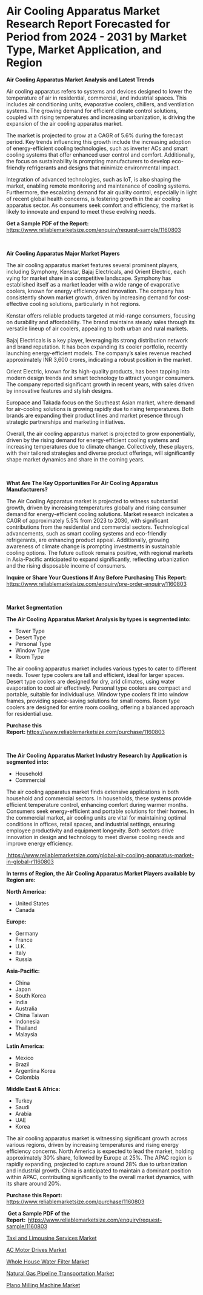 <p><h1>Air Cooling Apparatus Market Research Report Forecasted for Period from 2024 -  2031 by Market Type, Market Application, and Region</h1></p><p><strong>Air Cooling Apparatus Market Analysis and Latest Trends</strong></p>
<p><p>Air cooling apparatus refers to systems and devices designed to lower the temperature of air in residential, commercial, and industrial spaces. This includes air conditioning units, evaporative coolers, chillers, and ventilation systems. The growing demand for efficient climate control solutions, coupled with rising temperatures and increasing urbanization, is driving the expansion of the air cooling apparatus market.</p><p>The market is projected to grow at a CAGR of 5.6% during the forecast period. Key trends influencing this growth include the increasing adoption of energy-efficient cooling technologies, such as inverter ACs and smart cooling systems that offer enhanced user control and comfort. Additionally, the focus on sustainability is prompting manufacturers to develop eco-friendly refrigerants and designs that minimize environmental impact.</p><p>Integration of advanced technologies, such as IoT, is also shaping the market, enabling remote monitoring and maintenance of cooling systems. Furthermore, the escalating demand for air quality control, especially in light of recent global health concerns, is fostering growth in the air cooling apparatus sector. As consumers seek comfort and efficiency, the market is likely to innovate and expand to meet these evolving needs.</p></p>
<p><strong>Get a Sample PDF of the Report:&nbsp;</strong> <a href="https://www.reliablemarketsize.com/enquiry/request-sample/1160803?utm_campaign=1131&utm_medium=2&utm_source=Github&utm_content=ia&utm_term=17112024&utm_id=air-cooling-apparatus">https://www.reliablemarketsize.com/enquiry/request-sample/1160803</a></p>
<p>&nbsp;</p>
<p><strong>Air Cooling Apparatus Major Market Players</strong></p>
<p><p>The air cooling apparatus market features several prominent players, including Symphony, Kenstar, Bajaj Electricals, and Orient Electric, each vying for market share in a competitive landscape. Symphony has established itself as a market leader with a wide range of evaporative coolers, known for energy efficiency and innovation. The company has consistently shown market growth, driven by increasing demand for cost-effective cooling solutions, particularly in hot regions.</p><p>Kenstar offers reliable products targeted at mid-range consumers, focusing on durability and affordability. The brand maintains steady sales through its versatile lineup of air coolers, appealing to both urban and rural markets.</p><p>Bajaj Electricals is a key player, leveraging its strong distribution network and brand reputation. It has been expanding its cooler portfolio, recently launching energy-efficient models. The company’s sales revenue reached approximately INR 3,600 crores, indicating a robust position in the market.</p><p>Orient Electric, known for its high-quality products, has been tapping into modern design trends and smart technology to attract younger consumers. The company reported significant growth in recent years, with sales driven by innovative features and stylish designs.</p><p>Europace and Takada focus on the Southeast Asian market, where demand for air-cooling solutions is growing rapidly due to rising temperatures. Both brands are expanding their product lines and market presence through strategic partnerships and marketing initiatives.</p><p>Overall, the air cooling apparatus market is projected to grow exponentially, driven by the rising demand for energy-efficient cooling systems and increasing temperatures due to climate change. Collectively, these players, with their tailored strategies and diverse product offerings, will significantly shape market dynamics and share in the coming years.</p></p>
<p>&nbsp;</p>
<p><strong>What Are The Key Opportunities For Air Cooling Apparatus Manufacturers?</strong></p>
<p><p>The Air Cooling Apparatus market is projected to witness substantial growth, driven by increasing temperatures globally and rising consumer demand for energy-efficient cooling solutions. Market research indicates a CAGR of approximately 5.5% from 2023 to 2030, with significant contributions from the residential and commercial sectors. Technological advancements, such as smart cooling systems and eco-friendly refrigerants, are enhancing product appeal. Additionally, growing awareness of climate change is prompting investments in sustainable cooling options. The future outlook remains positive, with regional markets in Asia-Pacific anticipated to expand significantly, reflecting urbanization and the rising disposable income of consumers.</p></p>
<p><strong>Inquire or Share Your Questions If Any Before Purchasing This Report:</strong> <a href="https://www.reliablemarketsize.com/enquiry/pre-order-enquiry/1160803?utm_campaign=1131&utm_medium=2&utm_source=Github&utm_content=ia&utm_term=17112024&utm_id=air-cooling-apparatus">https://www.reliablemarketsize.com/enquiry/pre-order-enquiry/1160803</a></p>
<p>&nbsp;</p>
<p><strong>Market Segmentation</strong></p>
<p><strong>The Air Cooling Apparatus Market Analysis by types is segmented into:</strong></p>
<p><ul><li>Tower Type</li><li>Desert Type</li><li>Personal Type</li><li>Window Type</li><li>Room Type</li></ul></p>
<p><p>The air cooling apparatus market includes various types to cater to different needs. Tower type coolers are tall and efficient, ideal for larger spaces. Desert type coolers are designed for dry, arid climates, using water evaporation to cool air effectively. Personal type coolers are compact and portable, suitable for individual use. Window type coolers fit into window frames, providing space-saving solutions for small rooms. Room type coolers are designed for entire room cooling, offering a balanced approach for residential use.</p></p>
<p><strong>Purchase this Report:&nbsp;</strong><a href="https://www.reliablemarketsize.com/purchase/1160803?utm_campaign=1131&utm_medium=2&utm_source=Github&utm_content=ia&utm_term=17112024&utm_id=air-cooling-apparatus">https://www.reliablemarketsize.com/purchase/1160803</a></p>
<p>&nbsp;</p>
<p><strong>The Air Cooling Apparatus Market Industry Research by Application is segmented into:</strong></p>
<p><ul><li>Household</li><li>Commercial</li></ul></p>
<p><p>The air cooling apparatus market finds extensive applications in both household and commercial sectors. In households, these systems provide efficient temperature control, enhancing comfort during warmer months. Consumers seek energy-efficient and portable solutions for their homes. In the commercial market, air cooling units are vital for maintaining optimal conditions in offices, retail spaces, and industrial settings, ensuring employee productivity and equipment longevity. Both sectors drive innovation in design and technology to meet diverse cooling needs and improve energy efficiency.</p></p>
<p><a href="https://www.reliablemarketsize.com/global-air-cooling-apparatus-market-in-global-r1160803?utm_campaign=1131&utm_medium=2&utm_source=Github&utm_content=ia&utm_term=17112024&utm_id=air-cooling-apparatus">&nbsp;https://www.reliablemarketsize.com/global-air-cooling-apparatus-market-in-global-r1160803</a></p>
<p><strong>In terms of Region, the Air Cooling Apparatus Market Players available by Region are:</strong></p>
<p>
    <p> <strong> North America: </strong>
        <ul>
            <li>United States</li>
            <li>Canada</li>
        </ul>
        </p> 
    <p> <strong> Europe: </strong>
        <ul>
            <li>Germany</li>
            <li>France</li>
            <li>U.K.</li>
            <li>Italy</li>
            <li>Russia</li>
        </ul>
        </p> 
    <p> <strong> Asia-Pacific: </strong>
        <ul>
            <li>China</li>
            <li>Japan</li>
            <li>South Korea</li>
            <li>India</li>
            <li>Australia</li>
            <li>China Taiwan</li>
            <li>Indonesia</li>
            <li>Thailand</li>
            <li>Malaysia</li>
        </ul>
        </p> 
    <p> <strong> Latin America: </strong>
        <ul>
            <li>Mexico</li>
            <li>Brazil</li>
            <li>Argentina Korea</li>
            <li>Colombia</li>
        </ul>
        </p> 
    <p> <strong> Middle East & Africa: </strong>
        <ul>
            <li>Turkey</li>
            <li>Saudi</li>
            <li>Arabia</li>
            <li>UAE</li>
            <li>Korea</li>
        </ul>
    </p>
    </p>
<p><p>The air cooling apparatus market is witnessing significant growth across various regions, driven by increasing temperatures and rising energy efficiency concerns. North America is expected to lead the market, holding approximately 30% share, followed by Europe at 25%. The APAC region is rapidly expanding, projected to capture around 28% due to urbanization and industrial growth. China is anticipated to maintain a dominant position within APAC, contributing significantly to the overall market dynamics, with its share around 20%.</p></p>
<p><strong>Purchase this Report: </strong><a href="https://www.reliablemarketsize.com/purchase/1160803?utm_campaign=1131&utm_medium=2&utm_source=Github&utm_content=ia&utm_term=17112024&utm_id=air-cooling-apparatus">https://www.reliablemarketsize.com/purchase/1160803</a></p>
<p>&nbsp;<strong>Get a Sample PDF of the Report:&nbsp;&nbsp;</strong><a href="https://www.reliablemarketsize.com/enquiry/request-sample/1160803?utm_campaign=1131&utm_medium=2&utm_source=Github&utm_content=ia&utm_term=17112024&utm_id=air-cooling-apparatus">https://www.reliablemarketsize.com/enquiry/request-sample/1160803</a></p>
<p><strong></strong></p>
<p><p><a href="https://issuu.com/reportprime-2/docs/taxi-and-limousine-services-market-_54ace94ec11513?utm_campaign=1131&utm_medium=2&utm_source=Github&utm_content=ia&utm_term=17112024&utm_id=air-cooling-apparatus">Taxi and Limousine Services Market</a></p><p><a href="https://www.linkedin.com/pulse/ac-motor-drives-sector-surge-72-growth-roadmap-2031-the-market-fynd-0cx9c?utm_campaign=1131&utm_medium=2&utm_source=Github&utm_content=ia&utm_term=17112024&utm_id=air-cooling-apparatus">AC Motor Drives Market</a></p><p><a href="https://www.linkedin.com/pulse/whole-house-water-filter-market-shifts-strategic-analysis-qqnic?utm_campaign=1131&utm_medium=2&utm_source=Github&utm_content=ia&utm_term=17112024&utm_id=air-cooling-apparatus">Whole House Water Filter Market</a></p><p><a href="https://issuu.com/reportprime-2/docs/natural-gas-pipeline-transportation_296172fa03ec03?utm_campaign=1131&utm_medium=2&utm_source=Github&utm_content=ia&utm_term=17112024&utm_id=air-cooling-apparatus">Natural Gas Pipeline Transportation Market</a></p><p><a href="https://www.linkedin.com/pulse/plano-milling-machine-market-global-share-ranking-overall-wuyhc?utm_campaign=1131&utm_medium=2&utm_source=Github&utm_content=ia&utm_term=17112024&utm_id=air-cooling-apparatus">Plano Milling Machine Market</a></p></p>